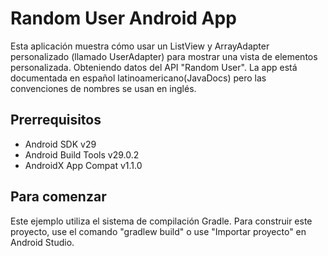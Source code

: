 Random User Android App
============

Esta aplicación muestra cómo usar un ListView y ArrayAdapter personalizado (llamado UserAdapter) para mostrar una vista de elementos personalizada. Obteniendo datos del API "Random User". La app está documentada en español latinoamericano(JavaDocs) pero las convenciones de nombres se usan en inglés.

Prerrequisitos
--------------

- Android SDK v29
- Android Build Tools v29.0.2
- AndroidX App Compat v1.1.0

Para comenzar
---------------

Este ejemplo utiliza el sistema de compilación Gradle. Para construir este proyecto, use el comando "gradlew build" o use "Importar proyecto" en Android Studio.
